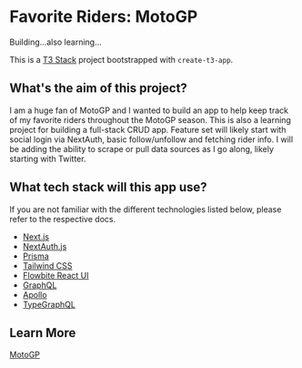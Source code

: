 # Favorite Riders: MotoGP

Building...also learning...

This is a [T3 Stack](https://create.t3.gg/) project bootstrapped with `create-t3-app`.

## What's the aim of this project?

I am a huge fan of MotoGP and I wanted to build an app to help keep track of my favorite riders throughout the MotoGP season. This is also a learning project for building a full-stack CRUD app. Feature set will likely start with social login via NextAuth, basic follow/unfollow and fetching rider info. I will be adding the ability to scrape or pull data sources as I go along, likely starting with Twitter.

## What tech stack will this app use?

If you are not familiar with the different technologies listed below, please refer to the respective docs.

- [Next.js](https://nextjs.org)
- [NextAuth.js](https://next-auth.js.org)
- [Prisma](https://prisma.io)
- [Tailwind CSS](https://tailwindcss.com)
- [Flowbite React UI](https://flowbite-react.com/)
- [GraphQL]()
- [Apollo]()
- [TypeGraphQL](https://typegraphql.com/docs/introduction.html)

## Learn More

[MotoGP](https://www.motogp.com/)
